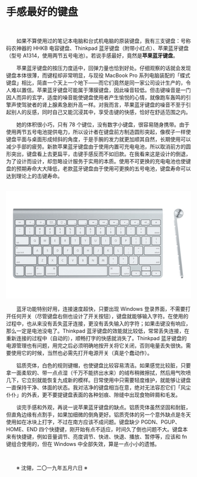 # 手感最好的键盘

&emsp;&emsp;

&emsp;&emsp;如果不算使用过的笔记本电脑和台式机电脑的原装键盘，我有三支键盘：号称码农神器的 HHKB 电容键盘、Thinkpad 蓝牙键盘（附带小红点）、苹果蓝牙键盘（型号 A1314，使用两节五号电池）。若说手感最好，竟然是**苹果蓝牙键盘**。

&emsp;&emsp;苹果蓝牙键盘的按压力度适中，回弹力量也恰到好处。仔细观察的话就会发现键盘本体很薄，而键程却非常明显，与现役 MacBook Pro 系列电脑装配的「蝶式键盘」相比，简直一个天上一个地下——而它们竟然是同一家公司设计生产的，令人难以置信。苹果蓝牙键盘可能属于薄膜键盘，因此噪音较低。但击键噪音是一门因人而异的玄学，适度的噪音能使键盘使用者产生愉悦的心情，就像跑车轰鸣的引擎声使驾驶者的肾上腺素急剧升高一样。对我而言，苹果蓝牙键盘的噪音不至于引起别人的反感，同时自己又能沉浸其中，享受击键的快感，恰好在舒适范围之内。

&emsp;&emsp;她的体积很小巧，只有 78 个键位，没有数字小键盘，很容易随身携带。由于使用两节五号电池提供电力，所以设计者在键盘前方制造圆形突起，像楔子一样使键盘平面与桌面形成倾斜的角度，于是手腕的发力就更加顺其自然，长期使用可以减少手部的疲劳。新款苹果蓝牙键盘由于使用内置可充电电池，所以取消前方的圆形突出，键盘看上去更扁平，击键手感反而不如旧款。在我看来这是设计的倒退，为了设计而设计，却忽略设计服务于实用的本质。使用不可更换的充电电池也使键盘的预期寿命大大降低，老款蓝牙键盘由于使用可更换的五号电池，键盘寿命可以达到理论上的击键寿命。

&emsp;&emsp;![Apple Bluetooth Keyboard A1314](https://github.com/voyageplanet/treatise/blob/master/_img_/20190507-apple-a1314.jpg)

&emsp;&emsp;蓝牙功能特别好用，连接速度超快，只要出现 Windows 登录界面，不需要打开任何开关（尽管键盘右侧也设计了开关按钮），键盘就能够输入字符。在使用的过程中，也从来没有丢失蓝牙连接，更没有丢失输入的字符；如果击键没有响应，那么一定是电池没电了。Thinkpad 蓝牙键盘的效能就比较低，常常丢失连接，在重新连接的过程中（自动的），顺畅打字的快感就消失了。Thinkpad 蓝牙键盘的电源管理也有问题，用完之后必须明确地按开关将它关闭，否则电量丢失很快。需要使用它的时候，当然也必需先打开电源开关（真是个蠢动作）。

&emsp;&emsp;铝质壳体，白色的规则键帽，也使键盘比较容易清洁。如果感觉比较脏，只要拿一面柔软的、带一点点湿（千万不能挤出水来）的绒布稍微擦拭，然后用气吹喷几下，它立刻就能恢复九成新的模样。日常使用中只需要轻度维护，就能够让键盘一直保持干净、体面的状态。我对洁净的键盘相当在意，绝对无法容忍它们「风尘仆仆」的外表，更不要提键盘表面的各种划痕、隙缝中出现食物碎屑和毛发。

&emsp;&emsp;谈完手感和外观，再说一说苹果蓝牙键盘的缺点。铝质壳体虽然坚固和耐脏，但直角边缘有点割手，如果加细微的倒角更好。铝质壳体的另一个意外缺点是冬天使用如在冰块上打字，不过在南方应该不成问题。键盘缺少 PGDN、PGUP、HOME、END 四个快捷键，刚开始有点不适应，时间久了倒也问题不大。键盘本来有快捷键，例如音量调节、亮度调节、快进、快退、播放、暂停等，应该和 fn 键组合使用的，但在 Windows 中全部失效，算是一点小小的遗憾。

&emsp;&emsp;

&emsp;&emsp;※ 沈翎，二〇一九年五月六日 ※
